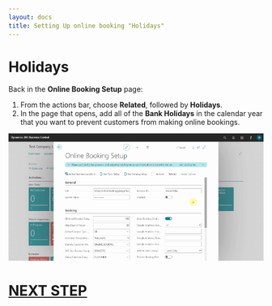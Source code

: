```yaml
---
layout: docs
title: Setting Up online booking "Holidays"
---
```

# Holidays
Back in the **Online Booking Setup** page:

1. From the actions bar, choose **Related**, followed by **Holidays**.
2. In the page that opens, add all of the **Bank Holidays** in the calendar year that you want to prevent customers from making online bookings.

![](media/garagehive-onlinebooking-holidays1.gif)

 
# [NEXT STEP](/docs/garagehive-onlinebooking-service-packages.html)